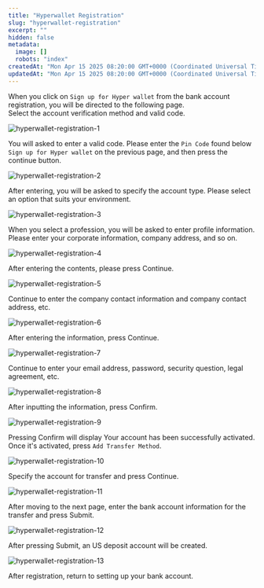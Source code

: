 ```yaml
---
title: "Hyperwallet Registration"
slug: "hyperwallet-registration"
excerpt: ""
hidden: false
metadata:
  image: []
  robots: "index"
createdAt: "Mon Apr 15 2025 08:20:00 GMT+0000 (Coordinated Universal Time)"
updatedAt: "Mon Apr 15 2025 08:20:00 GMT+0000 (Coordinated Universal Time)"
---
```

When you click on `Sign up for Hyper wallet` from the bank account registration, you will be directed to the following page.  
Select the account verification method and valid code.

![hyperwallet-registration-1](/img/part-4/aws-marketplace-integration/hyperwallet-registration/hyperwallet-registration-1.png)

You will asked to enter a valid code. Please enter the `Pin Code` found below `Sign up for Hyper wallet` on the previous page, and then press the continue button.

![hyperwallet-registration-2](/img/part-4/aws-marketplace-integration/hyperwallet-registration/hyperwallet-registration-2.png)

After entering, you will be asked to specify the account type. Please select an option that suits your environment.

![hyperwallet-registration-3](/img/part-4/aws-marketplace-integration/hyperwallet-registration/hyperwallet-registration-3.png)

When you select a profession, you will be asked to enter profile information. Please enter your corporate information, company address, and so on.

![hyperwallet-registration-4](/img/part-4/aws-marketplace-integration/hyperwallet-registration/hyperwallet-registration-4.png)

After entering the contents, please press Continue.

![hyperwallet-registration-5](/img/part-4/aws-marketplace-integration/hyperwallet-registration/hyperwallet-registration-5.png)

Continue to enter the company contact information and company contact address, etc.

![hyperwallet-registration-6](/img/part-4/aws-marketplace-integration/hyperwallet-registration/hyperwallet-registration-6.png)

After entering the information, press Continue.

![hyperwallet-registration-7](/img/part-4/aws-marketplace-integration/hyperwallet-registration/hyperwallet-registration-7.png)

Continue to enter your email address, password, security question, legal agreement, etc.

![hyperwallet-registration-8](/img/part-4/aws-marketplace-integration/hyperwallet-registration/hyperwallet-registration-8.png)

After inputting the information, press Confirm.

![hyperwallet-registration-9](/img/part-4/aws-marketplace-integration/hyperwallet-registration/hyperwallet-registration-9.png)

Pressing Confirm will display Your account has been successfully activated.  
Once it's activated, press `Add Transfer Method`.

![hyperwallet-registration-10](/img/part-4/aws-marketplace-integration/hyperwallet-registration/hyperwallet-registration-10.png)

Specify the account for transfer and press Continue.

![hyperwallet-registration-11](/img/part-4/aws-marketplace-integration/hyperwallet-registration/hyperwallet-registration-11.png)

After moving to the next page, enter the bank account information for the transfer and press Submit.

![hyperwallet-registration-12](/img/part-4/aws-marketplace-integration/hyperwallet-registration/hyperwallet-registration-12.png)

After pressing Submit, an US deposit account will be created.

![hyperwallet-registration-13](/img/part-4/aws-marketplace-integration/hyperwallet-registration/hyperwallet-registration-13.png)

After registration, return to setting up your bank account.
